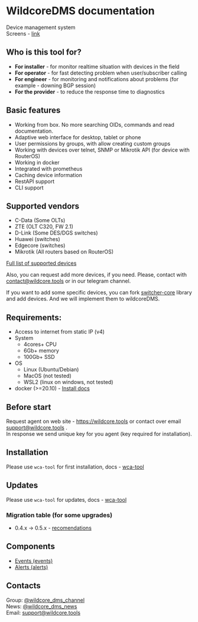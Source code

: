 # WildcoreDMS documentation
Device management system     
Screens - [link](./wca/agent-screens.md)

## Who is this tool for?
- **For installer** - for monitor realtime situation with devices in the field 
- **For operator** - for fast detecting problem when user/subscriber calling
- **For engineer** - for monitoring and notifications about problems (for example - downing BGP session) 
- **For the provider** - to reduce the response time to diagnostics

## Basic features
- Working from box. No more searching OIDs, commands and read documentation.   
- Adaptive web interface for desktop, tablet or phone
- User permissions by groups, with allow creating custom groups
- Working with devices over telnet, SNMP or Mikrotik API (for device with RouterOS)
- Working in docker
- Integrated with prometheus
- Caching device information
- RestAPI support
- CLI support

## Supported vendors
- C-Data (Some OLTs)
- ZTE (OLT C320, FW 2.1)
- D-Link (Some DES/DGS switches)
- Huawei (switches)
- Edgecore (switches)
- Mikrotik (All routers based on RouterOS)

[Full list of supported devices](https://github.com/meklis/switcher-core/blob/master/docs/DEVICES.md)      

Also, you can request add more devices, if you need. Please, contact with contact@wildcore.tools or in our telegram channel.  
    
If you want to add some specific devices, you can fork [switcher-core](https://github.com/meklis/switcher-core) library and add devices.
And we will implement them to wildcoreDMS.    


## Requirements:
* Access to internet from static IP (v4)
* System
  * 4cores+ CPU
  * 6Gb+ memory 
  * 100Gb+ SSD
* OS
  * Linux (Ubuntu/Debian)
  * MacOS (not tested)
  * WSL2 (linux on windows, not tested)
* docker (>=20.10) - [Install docs](https://docs.docker.com/engine/install/)

## Before start
Request agent on web site - https://wildcore.tools or contact over email support@wildcore.tools  .    
In response we send unique key for you agent (key required for installation).

## Installation
Please use `wca-tool` for first installation, docs -  [wca-tool](/wca-tools/README.md)

## Updates 
Please use `wca-tool` for updates, docs -  [wca-tool](/wca-tools/README.md)

### Migration table (for some upgrades)
* 0.4.x -> 0.5.x - [recomendations](migrates/0.4.x_0.5.x.md)

## Components
* [Events (events)](wca/components/events.md) 
* [Alerts (alerts)](wca/components/alerts.md) 


## Contacts
Group: [@wildcore_dms_channel](https://t.me/wildcore_dms_channel)   
News: [@wildcore_dms_news](https://t.me/wildcore_dms)   
Email: support@wildcore.tools   
